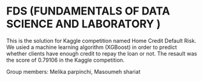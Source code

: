 # FDS (FUNDAMENTALS OF DATA SCIENCE AND LABORATORY )

This is the solution for Kaggle competition named Home Credit Default Risk.
We usied a machine learning algorithm (XGBoost) in order to predict whether clients have enough credit to repay the loan or not.
The resault was the score of 0.79106 in the Kaggle competition.

Group members:
Melika parpinchi,
Masoumeh shariat

